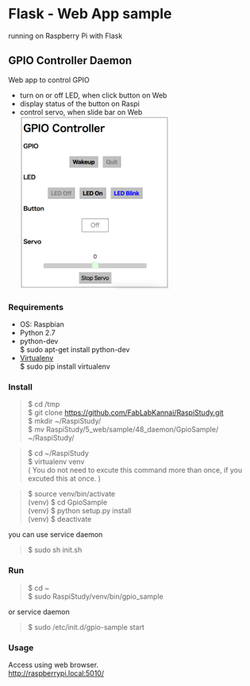 # Flask - Web App sample

running on Raspberry Pi with Flask <br/>

## GPIO Controller Daemon
Web app to control GPIO <br/>
- turn on or off LED, when click button on Web <br/>
- display status of the button on Raspi <br/>
- control servo, when slide bar on Web <br/>
<img src="https://github.com/FabLabKannai/RaspiStudy/blob/master/5_web/docs/48_daemon.png" width="300" /> <br/>

### Requirements
- OS: Raspbian <br/>
- Python 2.7 <br/>
- python-dev <br/>
$ sudo apt-get install python-dev <br/>
- [Virtualenv](https://virtualenv.readthedocs.org/en/latest/) <br/>
$ sudo pip install virtualenv <br/>

### Install
> $ cd /tmp<br/>
> $ git clone https://github.com/FabLabKannai/RaspiStudy.git <br/>
> $ mkdir ~/RaspiStudy/ <br/>
> $ mv RaspiStudy/5_web/sample/48_daemon/GpioSample/ ~/RaspiStudy/ <br/>

> $ cd ~/RaspiStudy <br/>
> $ virtualenv venv <br/>
( You do not need to excute this command more than once, if you excuted this at once. ) <br/>

> $ source venv/bin/activate <br/>
> (venv) $ cd GpioSample <br/>
> (venv) $ python setup.py install <br/>
> (venv) $ deactivate <br/>

you can use service daemon <br/>
> $ sudo sh init.sh <br/>

### Run
> $ cd ~<br/>
> $ sudo RaspiStudy/venv/bin/gpio_sample <br/>

or service daemon <br/>
> $ sudo /etc/init.d/gpio-sample start <br/>

### Usage
Access using web browser. <br/>
http://raspberrypi.local:5010/ <br/>
